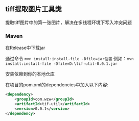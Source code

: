 ## tiff提取图片工具类
提取tiff图片中的第一张图片，解决在多线程环境下写入冲突问题
### Maven
在Release中下载jar

通过命令
`mvn install:install-file -Dfile=jar位置`
例如：`mvn install:install-file -Dfile=D:\tif-util-0.0.1.jar`

安装依赖到你的本地仓库

在项目的pom.xml的dependencies中加入以下内容:
```xml
<dependency>
    <groupId>com.wzw</groupId>
    <artifactId>tif-util</artifactId>
    <version>0.0.1</version>
</dependency>
```
